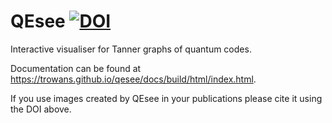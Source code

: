 # QEsee [![DOI](https://zenodo.org/badge/522804794.svg)](https://zenodo.org/badge/latestdoi/522804794)

Interactive visualiser for Tanner graphs of quantum codes.

Documentation can be found at https://trowans.github.io/qesee/docs/build/html/index.html.

If you use images created by QEsee in your publications please cite it using the DOI above. 
